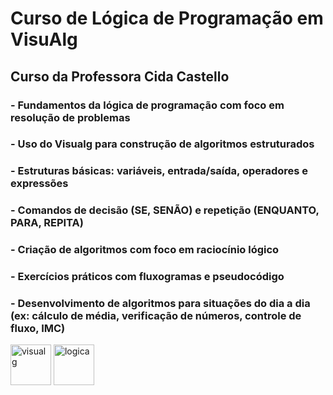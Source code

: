 # Curso de Lógica de Programação em VisuAlg
## Curso da Professora Cida Castello
### - Fundamentos da lógica de programação com foco em resolução de problemas
### - Uso do Visualg para construção de algoritmos estruturados
### - Estruturas básicas: variáveis, entrada/saída, operadores e expressões
### - Comandos de decisão (SE, SENÃO) e repetição (ENQUANTO, PARA, REPITA)
### - Criação de algoritmos com foco em raciocínio lógico
### - Exercícios práticos com fluxogramas e pseudocódigo
### - Desenvolvimento de algoritmos para situações do dia a dia (ex: cálculo de média, verificação de números, controle de fluxo, IMC)
<img src="https://github.com/user-attachments/assets/9d2d3ba6-8e42-4987-a636-337e38c43afc" width="65px" alt="visualg" />
<img src="https://github.com/user-attachments/assets/accddf86-7060-4dd4-adf9-86564821de5e" width="65px" alt="logica" />

